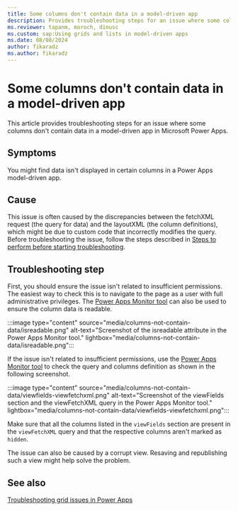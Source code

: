 ```yaml
---
title: Some columns don't contain data in a model-driven app
description: Provides troubleshooting steps for an issue where some columns don't contain data in a Power Apps model-driven app.
ms.reviewer: tapanm, moroch, dinusc
ms.custom: sap:Using grids and lists in model-driven apps
ms.date: 08/08/2024
author: fikaradz
ms.author: fikaradz
---
```

# Some columns don't contain data in a model-driven app

This article provides troubleshooting steps for an issue where some columns don't contain data in a model-driven app in Microsoft Power Apps.

## Symptoms

You might find data isn't displayed in certain columns in a Power Apps model-driven app.

## Cause

This issue is often caused by the discrepancies between the fetchXML request (the query for data) and the layoutXML (the column definitions), which might be due to custom code that incorrectly modifies the query. Before troubleshooting the issue, follow the steps described in [Steps to perform before starting troubleshooting](grid-issues.md#steps-to-perform-before-starting-troubleshooting).

## Troubleshooting step

First, you should ensure the issue isn't related to insufficient permissions. The easiest way to check this is to navigate to the page as a user with full administrative privileges. The [Power Apps Monitor tool](/power-apps/maker/monitor-overview) can also be used to ensure the column data is readable.

:::image type="content" source="media/columns-not-contain-data/isreadable.png" alt-text="Screenshot of the isreadable attribute in the Power Apps Monitor tool." lightbox="media/columns-not-contain-data/isreadable.png":::

If the issue isn't related to insufficient permissions, use the [Power Apps Monitor tool](/power-apps/maker/monitor-overview) to check the query and columns definition as shown in the following screenshot.

:::image type="content" source="media/columns-not-contain-data/viewfields-viewfetchxml.png" alt-text="Screenshot of the viewFields section and the  viewFetchXML query in the Power Apps Monitor tool." lightbox="media/columns-not-contain-data/viewfields-viewfetchxml.png":::

Make sure that all the columns listed in the `viewFields` section are present in the `viewFetchXML` query and that the respective columns aren't marked as `hidden`.

The issue can also be caused by a corrupt view. Resaving and republishing such a view might help solve the problem.

## See also

[Troubleshooting grid issues in Power Apps](grid-issues.md)
